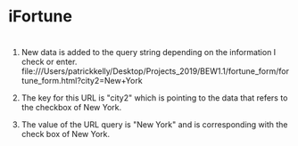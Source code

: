 # iFortune

#







1. New data is added to the query string depending on the information I check or enter. file:///Users/patrickkelly/Desktop/Projects_2019/BEW1.1/fortune_form/fortune_form.html?city2=New+York

2. The key for this URL is "city2" which is pointing to the data that refers to the checkbox of New York.

3. The value of the URL query is "New York" and is corresponding with the check box of New York.
